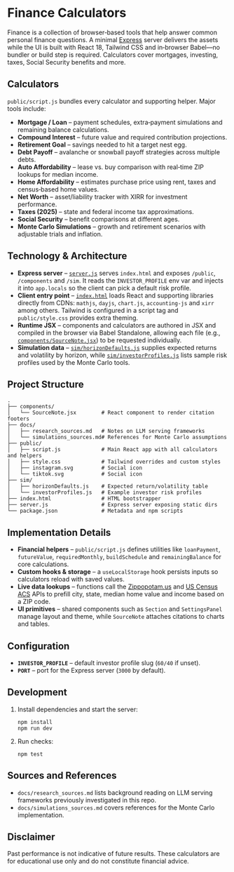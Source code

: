 # Finance Calculators

Finance is a collection of browser‑based tools that help answer common personal finance questions. A minimal [Express](https://expressjs.com/) server delivers the assets while the UI is built with React 18, Tailwind CSS and in‑browser Babel—no bundler or build step is required. Calculators cover mortgages, investing, taxes, Social Security benefits and more.

## Calculators
`public/script.js` bundles every calculator and supporting helper. Major tools include:

- **Mortgage / Loan** – payment schedules, extra‑payment simulations and remaining balance calculations.
- **Compound Interest** – future value and required contribution projections.
- **Retirement Goal** – savings needed to hit a target nest egg.
- **Debt Payoff** – avalanche or snowball payoff strategies across multiple debts.
- **Auto Affordability** – lease vs. buy comparison with real‑time ZIP lookups for median income.
- **Home Affordability** – estimates purchase price using rent, taxes and census‑based home values.
- **Net Worth** – asset/liability tracker with XIRR for investment performance.
- **Taxes (2025)** – state and federal income tax approximations.
- **Social Security** – benefit comparisons at different ages.
- **Monte Carlo Simulations** – growth and retirement scenarios with adjustable trials and inflation.

## Technology & Architecture
- **Express server** – [`server.js`](server.js) serves `index.html` and exposes `/public`, `/components` and `/sim`. It reads the `INVESTOR_PROFILE` env var and injects it into `app.locals` so the client can pick a default risk profile.
- **Client entry point** – [`index.html`](index.html) loads React and supporting libraries directly from CDNs: `mathjs`, `dayjs`, `chart.js`, `accounting-js` and `xirr` among others. Tailwind is configured in a script tag and `public/style.css` provides extra theming.
- **Runtime JSX** – components and calculators are authored in JSX and compiled in the browser via Babel Standalone, allowing each file (e.g., [`components/SourceNote.jsx`](components/SourceNote.jsx)) to be requested individually.
- **Simulation data** – [`sim/horizonDefaults.js`](sim/horizonDefaults.js) supplies expected returns and volatility by horizon, while [`sim/investorProfiles.js`](sim/investorProfiles.js) lists sample risk profiles used by the Monte Carlo tools.

## Project Structure
```
.
├── components/
│   └── SourceNote.jsx        # React component to render citation footers
├── docs/
│   ├── research_sources.md   # Notes on LLM serving frameworks
│   └── simulations_sources.md# References for Monte Carlo assumptions
├── public/
│   ├── script.js             # Main React app with all calculators and helpers
│   ├── style.css             # Tailwind overrides and custom styles
│   ├── instagram.svg         # Social icon
│   └── tiktok.svg            # Social icon
├── sim/
│   ├── horizonDefaults.js    # Expected return/volatility table
│   └── investorProfiles.js   # Example investor risk profiles
├── index.html                # HTML bootstrapper
├── server.js                 # Express server exposing static dirs
└── package.json              # Metadata and npm scripts
```

## Implementation Details
- **Financial helpers** – `public/script.js` defines utilities like `loanPayment`, `futureValue`, `requiredMonthly`, `buildSchedule` and `remainingBalance` for core calculations.
- **Custom hooks & storage** – a `useLocalStorage` hook persists inputs so calculators reload with saved values.
- **Live data lookups** – functions call the [Zippopotam.us](https://api.zippopotam.us/) and [US Census ACS](https://api.census.gov/data.html) APIs to prefill city, state, median home value and income based on a ZIP code.
- **UI primitives** – shared components such as `Section` and `SettingsPanel` manage layout and theme, while `SourceNote` attaches citations to charts and tables.

## Configuration
- **`INVESTOR_PROFILE`** – default investor profile slug (`60/40` if unset).
- **`PORT`** – port for the Express server (`3000` by default).

## Development
1. Install dependencies and start the server:
   ```
   npm install
   npm run dev
   ```
2. Run checks:
   ```
   npm test
   ```

## Sources and References
- `docs/research_sources.md` lists background reading on LLM serving frameworks previously investigated in this repo.
- `docs/simulations_sources.md` covers references for the Monte Carlo implementation.

## Disclaimer
Past performance is not indicative of future results. These calculators are for educational use only and do not constitute financial advice.

